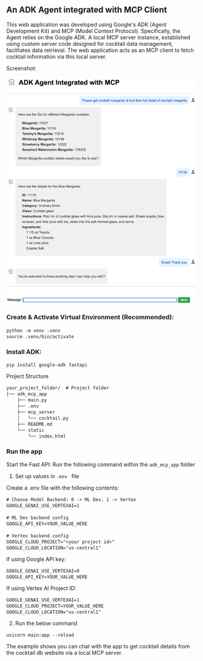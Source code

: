 ## An ADK Agent integrated with MCP Client

This web application was developed using Google's ADK (Agent Development Kit) and MCP (Model Context Protocol). Specifically, the Agent relies on the Google ADK. A local MCP server instance, established using custom server code designed for cocktail data management, facilitates data retrieval. The web application acts as an MCP client to fetch cocktail information via this local server.

Screenshot:

<img src="../asset/adk_app.png" alt="Descriptive alt text" width="700" />

### Create & Activate Virtual Environment (Recommended):

```
python -m venv .venv
source .venv/bin/activate
```

### Install ADK:

```
pip install google-adk fastapi
```

Project Structure

```
your_project_folder/  # Project folder
|── adk_mcp_app
    ├── main.py
    ├── .env
    ├── mcp_server
    │   └── cocktail.py
    ├── README.md
    └── static
        └── index.html
```

### Run the app

Start the Fast API: Run the following command within the `adk_mcp_app` folder

1. Set up values in `.env ` file

Create a .env file with the following contents:

```
# Choose Model Backend: 0 -> ML Dev, 1 -> Vertex
GOOGLE_GENAI_USE_VERTEXAI=1

# ML Dev backend config
GOOGLE_API_KEY=YOUR_VALUE_HERE

# Vertex backend config
GOOGLE_CLOUD_PROJECT="<your project id>"
GOOGLE_CLOUD_LOCATION="us-central1"
```

If using Google API key:

```
GOOGLE_GENAI_USE_VERTEXAI=0
GOOGLE_API_KEY=YOUR_VALUE_HERE
```

If using Vertex AI Project ID:

```
GOOGLE_GENAI_USE_VERTEXAI=1
GOOGLE_CLOUD_PROJECT=YOUR_VALUE_HERE
GOOGLE_CLOUD_LOCATION="us-central1"
```

2.  Run the below command

```
uvicorn main:app --reload
```

The example shows you can chat with the app to get cocktail details from the cocktail db website via a local MCP server.
